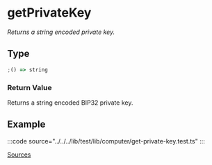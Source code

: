 # getPrivateKey

_Returns a string encoded private key._

## Type

```ts
;() => string
```

### Return Value

Returns a string encoded BIP32 private key.

## Example

:::code source="../../../lib/test/lib/computer/get-private-key.test.ts" :::

<a href="https://github.com/bitcoin-computer/monorepo/blob/main/packages/lib/test/lib/computer/get-private-key.test.ts" target=_blank>Sources</a>
